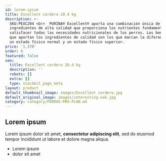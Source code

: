 ```yaml
---
id: lorem-ipsum
title: Excellent cordero 20.4 kg
description: >-
  SKU:PEXC204 <br>  PURINA® Excellent® aporta una combinación única de
  ingredientes de alta calidad que proporciona los nutrientes fundamentales para
  satisfacer todas las necesidades nutricionales de los perros. Los beneficios
  que aportan los ingredientes de calidad son los que marcan la diferencia entre
  un estado físico normal y un estado físico superior.
price: '1,370'
order: 0
featured: false
seo:
  title: Excellent cordero 20.4 kg
  description: ''
  robots: []
  extra: []
  type: stackbit_page_meta
layout: product
default_thumbnail_image: images/Excellent cordero.jpg
default_original_image: images/interesting-oak.jpg
category: category/PERROS-PRO-PLAN.md
---
```

## Lorem ipsum

Lorem ipsum dolor sit amet, **consectetur adipiscing elit**, sed do eiusmod tempor incididunt ut labore et dolore magna aliqua.

- Lorem ipsum
- dolor sit amet